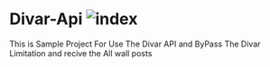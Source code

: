 # Divar-Api ![index](https://user-images.githubusercontent.com/74909796/187045296-f1bd3970-673c-4641-8108-14431294d5b8.svg)
This is Sample Project For Use The Divar API and ByPass The Divar Limitation and recive the All wall posts

